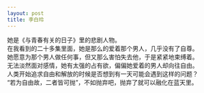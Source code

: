 ```yaml
---
layout: post
title: 李白玲
---
```


<p>她是《与青春有关的日子》里的悲剧人物。<br />
在我看到的二十多集里面，她是那么的爱着那个男人，几乎没有了自尊。<br />
她愿意为那个男人做任何事，但又那么害怕失去他，于是紧紧地束缚着。<br />
无法淡然面对感情，她有太强的占有欲，偏偏她爱着的男人却向往自由。<br />
人类开始追求自由和解放的时候是否想到有一天可能会遇到这样的问题？<br />
“若为自由故，二者皆可抛”，不如抛弃吧，抛弃了就可以融化在蓝天里。
</p>

